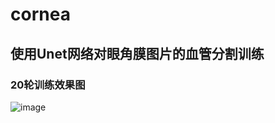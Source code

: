 # cornea
## 使用Unet网络对眼角膜图片的血管分割训练
### 20轮训练效果图
 ![image](https://user-images.githubusercontent.com/60033524/197729799-fc13608c-95ad-4541-abab-fc01c57e2b85.png)

